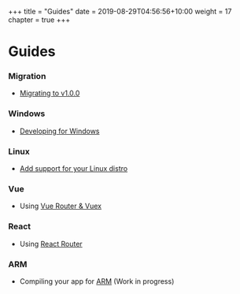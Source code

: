 +++
title = "Guides"
date = 2019-08-29T04:56:56+10:00
weight = 17
chapter = true
+++

# Guides

### Migration

  * [Migrating to v1.0.0](./migrate)

### Windows

  * [Developing for Windows](./windows)

### Linux

  * [Add support for your Linux distro](./distro)

### Vue

  * Using [Vue Router & Vuex](./vuerouter)

### React

  * Using [React Router](./reactrouter)

### ARM

  * Compiling your app for [ARM](./arm) (Work in progress)
